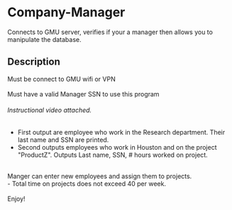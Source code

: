 # Company-Manager
Connects to GMU server, verifies if your a manager then allows you to manipulate the database.

## Description
Must be connect to GMU wifi or VPN <br/>
<br/>
Must have a valid Manager SSN to use this program <br/>
###### Instructional video attached. 
- First output are employee who work in the Research department. Their last name and SSN are printed.
- Second outputs employees who work in Houston and on the project "ProductZ". Outputs Last name, SSN, # hours worked on project.
<br/>
Manger can enter new employees and assign them to projects. <br/>
- Total time on projects does not exceed 40 per week. 
<br/>
<br/>
Enjoy!
